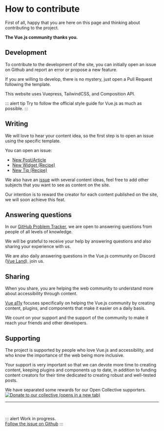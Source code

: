 # How to contribute

First of all, happy that you are here on this page and thinking about contributing to the project.

**The Vue.js community thanks you.**

## Development

To contribute to the development of the site, you can initially open an issue on Github and report an error or propose a new feature.

If you are willing to develop, there is no mystery, just open a Pull Request following the template.

This website uses Vuepress, TailwindCSS, and Composition API. 

::: alert tip
Try to follow the official style guide for Vue.js as much as possible.
:::

## Writing

We will love to hear your content idea, so the first step is to open an issue using the specific template.

You can open an issue:

- [New Post/Article](https://github.com/vue-a11y/vue-a11y.com/issues/new?labels=Post&template=new-post.md&title=Post%2FArticle%3A+%5BYour+title%5D)
- [New Widget (Recipe)](https://github.com/vue-a11y/vue-a11y.com/issues/new/choose)
- [New Tip (Recipe)](https://github.com/vue-a11y/vue-a11y.com/issues/new/choose)

We also have an [issue](https://github.com/vue-a11y/vue-a11y.com/issues/14) with several content ideas, feel free to add other subjects that you want to see as content on the site.

Our intention is to reward the creator for each content published on the site, we will soon achieve this feat.

## Answering questions

In our [GitHub Problem Tracker](https://github.com/vue-a11y/vue-a11y.com/issues), we are open to answering questions from people of all levels of knowledge.

We will be grateful to receive your help by answering questions and also sharing your experience with us.

We are also daily answering questions in the Vue.js community on Discord ([Vue Land](https://discord.gg/vue)), join us.

## Sharing

When you share, you are helping the web community to understand more about accessibility through content.

[Vue a11y](/) focuses specifically on helping the Vue.js community by creating content, plugins, and components that make it easier on a daily basis.

We count on your support and the support of the community to make it reach your friends and other developers.

## Supporting

The project is supported by people who love Vue.js and accessibility, and who know the importance of the web being more inclusive.

Your support is very important so that we can devote more time to creating content, keeping plugins and components up to date, in addition to funding content creators for their time dedicated to creating robust and well-tested posts.

<p>
We have separated some rewards for our Open Collective supporters.
<br>
<a href="https://opencollective.com/vue-a11y/donate" target="_blank" rel="noopener" style="background-color: initial; width: 300px;">
  <img src="https://opencollective.com/vue-a11y/donate/button@2x.png?color=blue" style="box-shadow: none; display: inline;" alt="Donate to our collective (opens in a new tab)" />
</a>
</p>

---

<br>

::: alert Work in progress.  
[Follow the issue on Github](https://github.com/vue-a11y/vue-a11y.com/issues/15)
:::